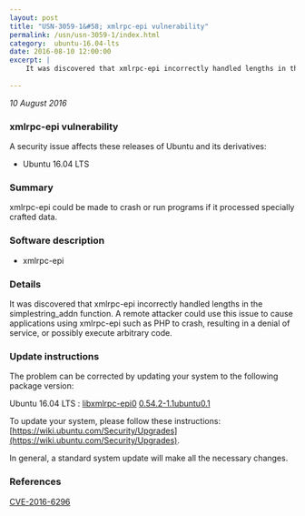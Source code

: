 ```yaml
---
layout: post
title: "USN-3059-1&#58; xmlrpc-epi vulnerability"
permalink: /usn/usn-3059-1/index.html
category:  ubuntu-16.04-lts
date: 2016-08-10 12:00:00
excerpt: |
    It was discovered that xmlrpc-epi incorrectly handled lengths in the simplestring_addn function. A remote attacker could use this issue to cause applications using xmlrpc-epi such as PHP to crash, resulting in a denial of service, or possibly execute arbitrary code. 
    
--- 
```

 
 

*10 August 2016*

### xmlrpc-epi vulnerability

A security issue affects these releases of Ubuntu and its derivatives:

* Ubuntu 16.04 LTS

### Summary

xmlrpc-epi could be made to crash or run programs if it processed specially crafted data.

### Software description

* xmlrpc-epi 

### Details

It was discovered that xmlrpc-epi incorrectly handled lengths in the simplestring_addn function. A remote attacker could use this issue to cause applications using xmlrpc-epi such as PHP to crash, resulting in a denial of service, or possibly execute arbitrary code. 

### Update instructions

The problem can be corrected by updating your system to the following package version:

Ubuntu 16.04 LTS
 : [libxmlrpc-epi0](https://launchpad.net/ubuntu/+source/xmlrpc-epi) <span> [0.54.2-1.1ubuntu0.1](https://launchpad.net/ubuntu/+source/xmlrpc-epi/0.54.2-1.1ubuntu0.1) </span> 

To update your system, please follow these instructions: [https://wiki.ubuntu.com/Security/Upgrades](https://wiki.ubuntu.com/Security/Upgrades).

In general, a standard system update will make all the necessary changes. 

### References

 
 [CVE-2016-6296](http://people.ubuntu.com/~ubuntu-security/cve/CVE-2016-6296)
 

